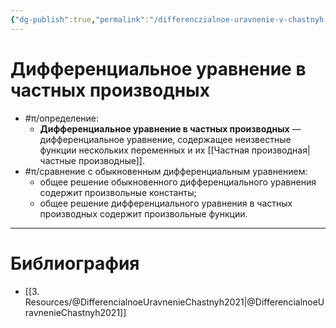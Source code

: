 ```yaml
---
{"dg-publish":true,"permalink":"/differenczialnoe-uravnenie-v-chastnyh-proizvodnyh/","dgHomeLink":true,"dgPassFrontmatter":false,"dgShowLocalGraph":true,"dgShowBacklinks":true}
---
```



# Дифференциальное уравнение в частных производных

- #π/определение:
	- **Дифференциальное уравнение в частных производных** — дифференциальное уравнение, содержащее неизвестные функции нескольких переменных и их [[Частная производная|частные производные]].
- #π/сравнение с обыкновенным дифференциальным уравнением:
	- общее решение обыкновенного дифференциального уравнения содержит произвольные константы;
	- общее решение дифференциального уравнения в частных производных содержит произвольные функции.

---

# Библиография

- [[3. Resources/@DifferencialnoeUravnenieChastnyh2021|@DifferencialnoeUravnenieChastnyh2021]]